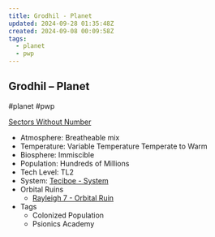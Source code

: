 ```yaml
---
title: Grodhil - Planet
updated: 2024-09-28 01:35:48Z
created: 2024-09-08 00:09:58Z
tags:
  - planet
  - pwp
---
```


## Grodhil &ndash; Planet

#planet #pwp 

[Sectors Without Number](https://sectorswithoutnumber.com/sector/bfDcBzTtgpeyLUfwzjio/planet/PVwZrUKqnitWj86PbeMm)

- Atmosphere: Breatheable mix
- Temperature: Variable Temperature Temperate to Warm
- Biosphere: Immiscible
- Population: Hundreds of Millions
- Tech Level: TL2
- System: [Teciboe - System](Teciboe%20-%20System.md)
- Orbital Ruins
   - [Rayleigh 7 - Orbital Ruin](Rayleigh%207%20-%20Orbital%20Ruin.md)
- Tags
   - Colonized Population
   - Psionics Academy

